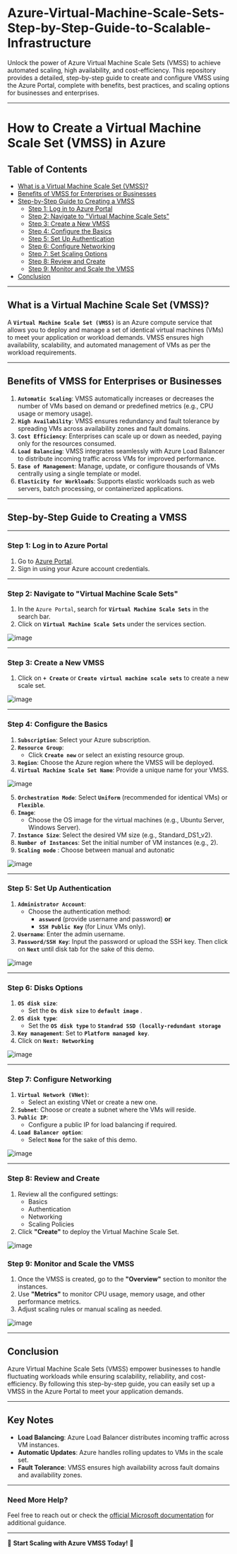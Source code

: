 # Azure-Virtual-Machine-Scale-Sets-Step-by-Step-Guide-to-Scalable-Infrastructure
Unlock the power of Azure Virtual Machine Scale Sets (VMSS) to achieve automated scaling, high availability, and cost-efficiency. This repository provides a detailed, step-by-step guide to create and configure VMSS using the Azure Portal, complete with benefits, best practices, and scaling options for businesses and enterprises.


---

# **How to Create a Virtual Machine Scale Set (VMSS) in Azure**

## **Table of Contents**
- [What is a Virtual Machine Scale Set (VMSS)?](#what-is-a-virtual-machine-scale-set-vmss)
- [Benefits of VMSS for Enterprises or Businesses](#benefits-of-vmss-for-enterprises-or-businesses)
- [Step-by-Step Guide to Creating a VMSS](#step-by-step-guide-to-creating-a-vmss)
  - [Step 1: Log in to Azure Portal](#step-1-log-in-to-azure-portal)
  - [Step 2: Navigate to "Virtual Machine Scale Sets"](#step-2-navigate-to-virtual-machine-scale-sets)
  - [Step 3: Create a New VMSS](#step-3-create-a-new-vmss)
  - [Step 4: Configure the Basics](#step-4-configure-the-basics)
  - [Step 5: Set Up Authentication](#step-5-set-up-authentication)
  - [Step 6: Configure Networking](#step-6-configure-networking)
  - [Step 7: Set Scaling Options](#step-7-set-scaling-options)
  - [Step 8: Review and Create](#step-8-review-and-create)
  - [Step 9: Monitor and Scale the VMSS](#step-9-monitor-and-scale-the-vmss)
- [Conclusion](#conclusion)

---

## **What is a Virtual Machine Scale Set (VMSS)?**

A **`Virtual Machine Scale Set (VMSS)`** is an Azure compute service that allows you to deploy and manage a set of identical virtual machines (VMs) to meet your application or workload demands. VMSS ensures high availability, scalability, and automated management of VMs as per the workload requirements.

---

## **Benefits of VMSS for Enterprises or Businesses**

1. **`Automatic Scaling`**: VMSS automatically increases or decreases the number of VMs based on demand or predefined metrics (e.g., CPU usage or memory usage).
2. **`High Availability`**: VMSS ensures redundancy and fault tolerance by spreading VMs across availability zones and fault domains.
3. **`Cost Efficiency`**: Enterprises can scale up or down as needed, paying only for the resources consumed.
4. **`Load Balancing`**: VMSS integrates seamlessly with Azure Load Balancer to distribute incoming traffic across VMs for improved performance.
5. **`Ease of Management`**: Manage, update, or configure thousands of VMs centrally using a single template or model.
6. **`Elasticity for Workloads`**: Supports elastic workloads such as web servers, batch processing, or containerized applications.

---

## **Step-by-Step Guide to Creating a VMSS**

---

### **Step 1: Log in to Azure Portal**

1. Go to [Azure Portal](https://portal.azure.com).
2. Sign in using your Azure account credentials.

---

### **Step 2: Navigate to "Virtual Machine Scale Sets"**

1. In the `Azure Portal`, search for **`Virtual Machine Scale Sets`** in the search bar.
2. Click on **`Virtual Machine Scale Sets`** under the services section.

![image](https://github.com/user-attachments/assets/9adbb784-cede-42cb-9372-dc7d34659a91)

---

### **Step 3: Create a New VMSS**

1. Click on **`+ Create`** or **`Create virtual machine scale sets`** to create a new scale set.

![image](https://github.com/user-attachments/assets/d90df4fb-66df-4e57-a492-55440dd7f3d6)

---

### **Step 4: Configure the Basics**

1. **`Subscription`**: Select your Azure subscription.
2. **`Resource Group`**: 
   - Click **`Create new`** or select an existing resource group.
3. **`Region`**: Choose the Azure region where the VMSS will be deployed.
4. **`Virtual Machine Scale Set Name`**: Provide a unique name for your VMSS.

![image](https://github.com/user-attachments/assets/63843fa6-e904-4ca9-9a5d-37e381601e19)

5. **`Orchestration Mode`**: Select **`Uniform`** (recommended for identical VMs) or **`Flexible`**.
6. **`Image`**:
   - Choose the OS image for the virtual machines (e.g., Ubuntu Server, Windows Server).
7. **`Instance Size`**: Select the desired VM size (e.g., Standard_DS1_v2).
8. **`Number of Instances`**: Set the initial number of VM instances (e.g., 2).
9. **`Scaling mode`** : Choose between manual and autonatic 

![image](https://github.com/user-attachments/assets/5c14c0f6-c885-45d5-9beb-db991a22c805)

---

### **Step 5: Set Up Authentication**

1. **`Administrator Account`**:
   - Choose the authentication method:
     - **`assword`** (provide username and password) **or**
     - **`SSH Public Key`** (for Linux VMs only).
2. **`Username`**: Enter the admin username.
3. **`Password/SSH Key`**: Input the password or upload the SSH key. Then click on **`Next`** until disk tab for the sake of this demo.

![image](https://github.com/user-attachments/assets/e5428f3f-a61c-445f-b386-d5067b7a3ecb)

---

### **Step 6: Disks Options**

1. **`OS disk size`**:
   - Set the **`Os disk size`** to **`default image`** .
2. **`OS disk type`**:
   - Set the **`OS disk type`** to **`Standrad SSD (locally-redundant storage`**
3. **`Key management`**: Set to **`Platform managed key`**.
4. Click on **`Next: Networking`**

![image](https://github.com/user-attachments/assets/67527f29-1d5c-4b32-9daa-ffe90932cf86)


---

### **Step 7: Configure Networking**

1. **`Virtual Network (VNet)`**: 
   - Select an existing VNet or create a new one.
2. **`Subnet`**: Choose or create a subnet where the VMs will reside.
3. **`Public IP`**: 
   - Configure a public IP for load balancing if required.
4. **`Load Balancer option`**: 
   - Select **`None`** for the sake of this demo.
 
![image](https://github.com/user-attachments/assets/aec7a08a-90d5-4791-8faf-e175a3372c17)

    
---

### **Step 8: Review and Create**

1. Review all the configured settings:
   - Basics
   - Authentication
   - Networking
   - Scaling Policies
2. Click **"Create"** to deploy the Virtual Machine Scale Set.

![image](https://github.com/user-attachments/assets/44a92c06-247f-47ef-8ae7-1e906178cb07)


### **Step 9: Monitor and Scale the VMSS**

1. Once the VMSS is created, go to the **"Overview"** section to monitor the instances.
2. Use **"Metrics"** to monitor CPU usage, memory usage, and other performance metrics.
3. Adjust scaling rules or manual scaling as needed.

![image](https://github.com/user-attachments/assets/db8ccbba-c352-42bb-b047-b4159f6acf5c)

---

## **Conclusion**

Azure Virtual Machine Scale Sets (VMSS) empower businesses to handle fluctuating workloads while ensuring scalability, reliability, and cost-efficiency. By following this step-by-step guide, you can easily set up a VMSS in the Azure Portal to meet your application demands.

---

## **Key Notes**

- **Load Balancing**: Azure Load Balancer distributes incoming traffic across VM instances.
- **Automatic Updates**: Azure handles rolling updates to VMs in the scale set.
- **Fault Tolerance**: VMSS ensures high availability across fault domains and availability zones.

---

### **Need More Help?**
Feel free to reach out or check the [official Microsoft documentation](https://docs.microsoft.com/en-us/azure/virtual-machine-scale-sets/) for additional guidance.

---

🚀 **Start Scaling with Azure VMSS Today!** 🚀 

